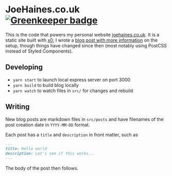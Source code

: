# JoeHaines.co.uk [![Greenkeeper badge](https://badges.greenkeeper.io/imjoehaines/joehaines.co.uk.svg)](https://greenkeeper.io/)

This is the code that powers my personal website [joehaines.co.uk](https://www.joehaines.co.uk). It is a static site built with [x0](); I wrote a [blog post with more information](https://www.joehaines.co.uk/using-x0-as-a-blog-system) on the setup, though things have changed since then (most notably using PostCSS instead of Styled Components).

## Developing

- `yarn start` to launch local express server on port 3000
- `yarn build` to build blog locally
- `yarn watch` to watch files in `src/` for changes and rebuild

## Writing

New blog posts are markdown files in `src/posts` and have filenames of the post creation date in `YYYY-MM-DD` format.

Each post has a `title` and `description` in front matter, such as

```markdown
---
title: Hello world
description: Let's see if this works...
---
```

The body of the post then follows.
